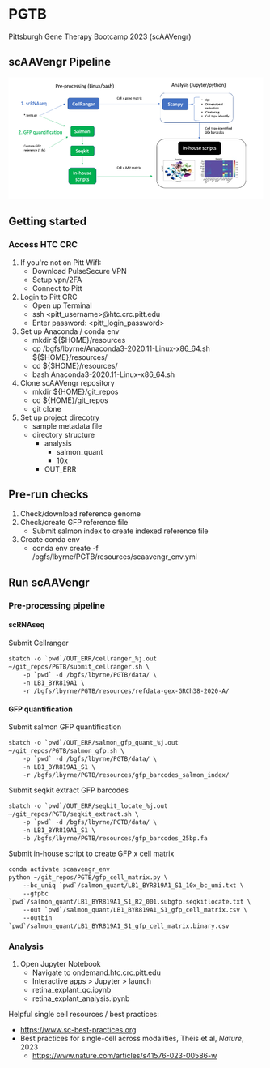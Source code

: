 # PGTB
Pittsburgh Gene Therapy Bootcamp 2023 (scAAVengr)

## scAAVengr Pipeline
![alt text](https://github.com/ByrneLab/PGTB/blob/main/img/scaavengr_pipeline.png?raw=true)


## Getting started

### Access HTC CRC

  1. If you're not on Pitt WifI:
        - Download PulseSecure VPN
        - Setup vpn/2FA
        - Connect to Pitt
  2. Login to Pitt CRC
        - Open up Terminal
        - ssh <pitt_username>@htc.crc.pitt.edu
        - Enter password: <pitt_login_password>
  3. Set up Anaconda / conda env
        - mkdir ${$HOME}/resources
        - cp /bgfs/lbyrne/Anaconda3-2020.11-Linux-x86_64.sh ${$HOME}/resources/
        - cd ${$HOME}/resources/
        - bash Anaconda3-2020.11-Linux-x86_64.sh
  4. Clone scAAVengr repository
        - mkdir ${HOME}/git_repos
        - cd ${HOME}/git_repos
        - git clone <repo>
  5. Set up project direcotry
     - sample metadata file
     - directory structure
         - analysis
             - salmon_quant
             - 10x
         - OUT_ERR
           

## Pre-run checks

1. Check/download reference genome
2. Check/create GFP reference file
   - Submit salmon index to create indexed reference file
3. Create conda env
   - conda env create -f /bgfs/lbyrne/PGTB/resources/scaavengr_env.yml

## Run scAAVengr

### Pre-processing pipeline 


#### scRNAseq

Submit Cellranger
```
sbatch -o `pwd`/OUT_ERR/cellranger_%j.out ~/git_repos/PGTB/submit_cellranger.sh \
    -p `pwd` -d /bgfs/lbyrne/PGTB/data/ \
    -n LB1_BYR819A1 \
    -r /bgfs/lbyrne/PGTB/resources/refdata-gex-GRCh38-2020-A/
```

#### GFP quantification

Submit salmon GFP quantification
```
sbatch -o `pwd`/OUT_ERR/salmon_gfp_quant_%j.out  ~/git_repos/PGTB/salmon_gfp.sh \
    -p `pwd` -d /bgfs/lbyrne/PGTB/data/ \
    -n LB1_BYR819A1_S1 \
    -r /bgfs/lbyrne/PGTB/resources/gfp_barcodes_salmon_index/
```

Submit seqkit extract GFP barcodes
```
sbatch -o `pwd`/OUT_ERR/seqkit_locate_%j.out ~/git_repos/PGTB/seqkit_extract.sh \
    -p `pwd` -d /bgfs/lbyrne/PGTB/data/ \
    -n LB1_BYR819A1_S1 \
    -b /bgfs/lbyrne/PGTB/resources/gfp_barcodes_25bp.fa
```

Submit in-house script to create GFP x cell matrix
```
conda activate scaavengr_env
python ~/git_repos/PGTB/gfp_cell_matrix.py \
    --bc_uniq `pwd`/salmon_quant/LB1_BYR819A1_S1_10x_bc_umi.txt \
    --gfpbc `pwd`/salmon_quant/LB1_BYR819A1_S1_R2_001.subgfp.seqkitlocate.txt \
    --out `pwd`/salmon_quant/LB1_BYR819A1_S1_gfp_cell_matrix.csv \
    --outbin `pwd`/salmon_quant/LB1_BYR819A1_S1_gfp_cell_matrix.binary.csv
```

### Analysis 

  1. Open Jupyter Notebook
       - Navigate to ondemand.htc.crc.pitt.edu
       - Interactive apps > Jupyter > launch
       - retina_explant_qc.ipynb
       - retina_explant_analysis.ipynb

Helpful single cell resources / best practices:
- https://www.sc-best-practices.org
- Best practices for single-cell across modalities, Theis et al, _Nature_, 2023 
    - https://www.nature.com/articles/s41576-023-00586-w

